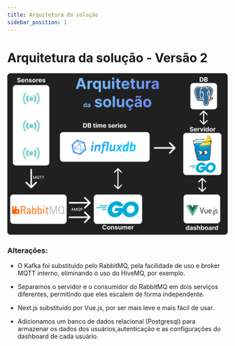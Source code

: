 ```yaml
---
title: Arquitetura da solução
sidebar_position: 1
---
```


# Arquitetura da solução - Versão 2

![arquitetura](img/arq.png)

### Alterações:

- O Kafka foi substituído pelo RabbitMQ, pela facilidade de uso e broker MQTT interno, eliminando o uso do HiveMQ, por exemplo.

- Separamos o servidor e o consumidor do RabbitMQ em dois serviços diferentes, permitindo que eles escalem de forma independente.

- Next.js substituido por Vue.js, por ser mais leve e mais fácil de usar.

- Adicionamos um banco de dados relacional (Postgresql) para armazenar os dados dos usuários,autenticação e as configurações do dashboard de cada usuário. 